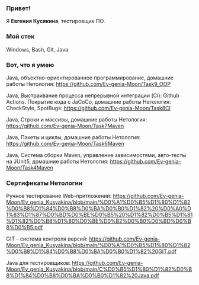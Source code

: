 ### Привет!
Я <b>Евгения Кусякина</b>, тестировщик ПО.

### Мой стек
Windows, Bash, Git, Java

### Вот, что я умею
Java, объектно-ориентированное программирование, домашние работы Нетология: https://github.com/Ev-genia-Moon/Task9_OOP

Java, Выстраивание процесса непрерывной интеграции (CI): Github Actions. Покрытие кода с JaCoCo, домашние работы Нетология: CheckStyle, SpotBugs: https://github.com/Ev-genia-Moon/Task8CI

Java, Строки и массивы, домашние работы Нетология: https://github.com/Ev-genia-Moon/Task7Maven

Java, Пакеты и циклы, домашние работы Нетология: https://github.com/Ev-genia-Moon/Task6Maven

Java, Система сборки Maven, управление зависимостями, авто-тесты на JUnit5, домашние работы Нетология: https://github.com/Ev-genia-Moon/Task4Maven

### Сертификаты Нетологии

Ручное тестирование Web-притложений: https://github.com/Ev-genia-Moon/Ev_genia_Kusyakina/blob/main/%D0%A1%D0%B5%D1%80%D1%82%D0%B8%D1%84%D0%B8%D0%BA%D0%B0%D1%82%20%D0%A0%D1%83%D1%87%D0%BD%D0%BE%D0%B5%20%D1%82%D0%B5%D1%81%D1%82%D0%B8%D1%80%D0%BE%D0%B2%D0%B0%D0%BD%D0%B8%D0%B5.pdf

GIT - система контроля версий: https://github.com/Ev-genia-Moon/Ev_genia_Kusyakina/blob/main/%D0%A1%D0%B5%D1%80%D1%82%D0%B8%D1%84%D0%B8%D0%BA%D0%B0%D1%82%20GIT.pdf

Java для тестировщиков: https://github.com/Ev-genia-Moon/Ev_genia_Kusyakina/blob/main/C%D0%B5%D1%80%D1%82%D0%B8%D1%84%D0%B8%D0%BA%D0%B0%D1%82%20Java.pdf
